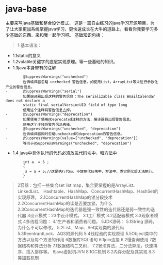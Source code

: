 # java-base
主要来写java基础和整合设计模式，
这是一篇自由练习的java学习开源项目，为了让大家更加系统掌握java学习，更快速成长在大牛的道路上，看看你我要学习多少基础的东西。来和我一起学习吧。 基础知识包括：
> 1 基本语法： 
+	1.1static的意义
+	1.2volatile关键字的底层实现原理。等一些基础的知识。 
+	1.3java本身带有的注解
```
		@SuppressWarnings("unchecked")
		告诉编译器忽略 unchecked 警告信息，如使用List，ArrayList等未进行参数化产生的警告信息。
·   	@SuppressWarnings("serial")
		如果编译器出现这样的警告信息：The serializable class WmailCalendar does not declare a 
		static final serialVersionUID field of type long
		使用这个注释将警告信息去掉。
·   	@SuppressWarnings("deprecation")
		如果使用了使用@Deprecated注释的方法，编译器将出现警告信息。
		使用这个注释将警告信息去掉。
·   	@SuppressWarnings("unchecked", "deprecation")
		告诉编译器同时忽略unchecked和deprecation的警告信息。
·   	@SuppressWarnings(value={"unchecked", "deprecation"})
		等同于@SuppressWarnings("unchecked", "deprecation")
```
+	1.4	java中具体执行的代码必须放进代码块中，和方法中
```
		int a  = 5 ;
		{ 
		 a = a + 5;//这是执行代码，不放在代码块中，方法中，类实例化后无法执行。
		}
```
>   2容器：包括一些集合set list map，集合要掌握的是ArrayList、LinkedList、
	Hashtable、HashMap、ConcurrentHashMap、HashSet的实现原理。 
		2.1ConcurrentHashMap的锁分段技术 
		2.2ConcurrentHashMap的读是否要加锁，为什么 
		2.3ConcurrentHashMap的迭代器是强一致性的迭代器还是弱一致性的迭代器 
>   3设计模式：23中设计模式。 
		3.1工厂模式 
		3.2适配器模式 
		3.3观察者模式 
>  4多线程问题： 
		4.1生产者和消费者问题。 
> 	5JDK源码： 
		5.1String 源码，为什么不可以修改。 
		5.2List、Map、Set实现类的源代码 
		5.3ReentrantLock、AQS的源代码 
		5.4线程池的实现原理 
		5.5Object类中的方法以及每个方法的作用 
> 	6数据库SQL语句 
		6.1join连接 
		6.2慢查询使用 
> 	7数据结构和算法分析 
		7.1数据结构二叉树， 
		7.2冒泡算法，二分法算法，快速排序，插入排序等。 
> 	8java虚拟机JVN 
		8.1GC机制 
		8.2内存分配及其实现 
		8.3类加载机制
